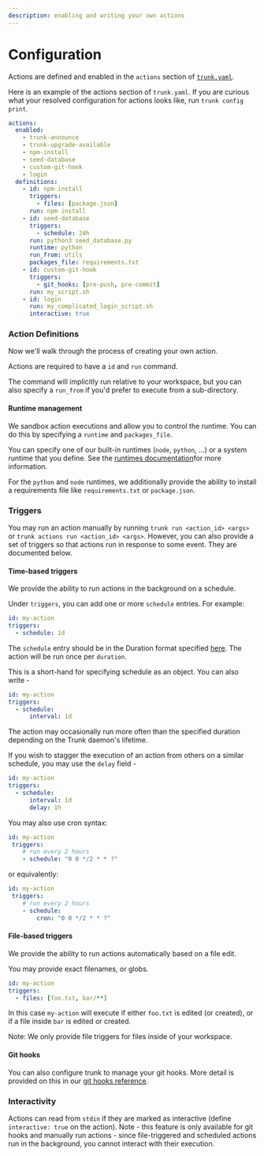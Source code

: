 ```yaml
---
description: enabling and writing your own actions
---
```


# Configuration

Actions are defined and enabled in the `actions` section of [`trunk.yaml`](../reference/trunk-yaml.md).

Here is an example of the actions section of `trunk.yaml`. If you are curious what your resolved configuration for actions looks like, run `trunk config print`.

```yaml
actions:
  enabled:
    - trunk-announce
    - trunk-upgrade-available
    - npm-install
    - seed-database
    - custom-git-hook
    - login
  definitions:
    - id: npm-install
      triggers:
        - files: [package.json]
      run: npm install
    - id: seed-database
      triggers:
        - schedule: 24h
      run: python3 seed_database.py
      runtime: python
      run_from: utils
      packages_file: requirements.txt
    - id: custom-git-hook
      triggers:
        - git_hooks: [pre-push, pre-commit]
      run: my_script.sh
    - id: login
      run: my_complicated_login_script.sh
      interactive: true
```

### Action Definitions

Now we'll walk through the process of creating your own action.

Actions are required to have a `id` and `run` command.

The command will implicitly run relative to your workspace, but you can also specify a `run_from` if you'd prefer to execute from a sub-directory.

#### Runtime management

We sandbox action executions and allow you to control the runtime. You can do this by specifying a `runtime` and `packages_file`.

You can specify one of our built-in runtimes (`node`, `python`, ...) or a system runtime that you define. See the [runtimes documentation](../reference/trunk-yaml.md#runtimes)for more information.

For the `python` and `node` runtimes, we additionally provide the ability to install a requirements file like `requirements.txt` or `package.json`.

### Triggers

You may run an action manually by running `trunk run <action_id> <args>` or `trunk actions run <action_id> <args>`. However, you can also provide a set of triggers so that actions run in response to some event. They are documented below.

#### Time-based triggers

We provide the ability to run actions in the background on a schedule.

Under `triggers`, you can add one or more `schedule` entries. For example:

```yaml
id: my-action
triggers:
  - schedule: 1d
```

The `schedule` entry should be in the Duration format specified [here](https://pkg.go.dev/time#ParseDuration). The action will be run once per `duration`.

This is a short-hand for specifying schedule as an object. You can also write -

```yaml
id: my-action
triggers:
  - schedule:
      interval: 1d
```

The action may occasionally run more often than the specified duration depending on the Trunk daemon's lifetime.

If you wish to stagger the execution of an action from others on a similar schedule, you may use the `delay` field -

```yaml
id: my-action
triggers:
  - schedule:
      interval: 1d
      delay: 1h
```

You may also use cron syntax:

```yaml
id: my-action
 triggers:
    # run every 2 hours
    - schedule: "0 0 */2 * * ?"
```

or equivalently:

```yaml
id: my-action
 triggers:
    # run every 2 hours
    - schedule:
        cron: "0 0 */2 * * ?"
```

#### File-based triggers

We provide the ability to run actions automatically based on a file edit.

You may provide exact filenames, or globs.

```yaml
id: my-action
triggers:
  - files: [foo.txt, bar/**]
```

In this case `my-action` will execute if either `foo.txt` is edited (or created), or if a file inside `bar` is edited or created.

Note: We only provide file triggers for files inside of your workspace.

#### Git hooks

You can also configure trunk to manage your git hooks. More detail is provided on this in our [git hooks reference](git-hooks.md).

### Interactivity

Actions can read from `stdin` if they are marked as interactive (define `interactive: true` on the action). Note - this feature is only available for git hooks and manually run actions - since file-triggered and scheduled actions run in the background, you cannot interact with their execution.
